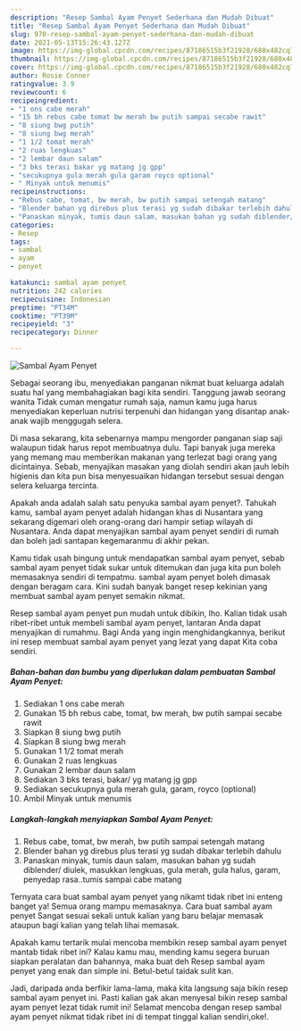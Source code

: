 ```yaml
---
description: "Resep Sambal Ayam Penyet Sederhana dan Mudah Dibuat"
title: "Resep Sambal Ayam Penyet Sederhana dan Mudah Dibuat"
slug: 970-resep-sambal-ayam-penyet-sederhana-dan-mudah-dibuat
date: 2021-05-13T15:26:43.127Z
image: https://img-global.cpcdn.com/recipes/87186515b3f21928/680x482cq70/sambal-ayam-penyet-foto-resep-utama.jpg
thumbnail: https://img-global.cpcdn.com/recipes/87186515b3f21928/680x482cq70/sambal-ayam-penyet-foto-resep-utama.jpg
cover: https://img-global.cpcdn.com/recipes/87186515b3f21928/680x482cq70/sambal-ayam-penyet-foto-resep-utama.jpg
author: Rosie Conner
ratingvalue: 3.9
reviewcount: 6
recipeingredient:
- "1 ons cabe merah"
- "15 bh rebus cabe tomat bw merah bw putih sampai secabe rawit"
- "8 siung bwg putih"
- "8 siung bwg merah"
- "1 1/2 tomat merah"
- "2 ruas lengkuas"
- "2 lembar daun salam"
- "3 bks terasi bakar yg matang jg gpp"
- "secukupnya gula merah gula garam royco optional"
- " Minyak untuk menumis"
recipeinstructions:
- "Rebus cabe, tomat, bw merah, bw putih sampai setengah matang"
- "Blender bahan yg direbus plus terasi yg sudah dibakar terlebih dahulu"
- "Panaskan minyak, tumis daun salam, masukan bahan yg sudah diblender/ diulek, masukkan lengkuas, gula merah, gula halus, garam, penyedap rasa..tumis sampai cabe matang"
categories:
- Resep
tags:
- sambal
- ayam
- penyet

katakunci: sambal ayam penyet 
nutrition: 242 calories
recipecuisine: Indonesian
preptime: "PT34M"
cooktime: "PT39M"
recipeyield: "3"
recipecategory: Dinner

---
```



![Sambal Ayam Penyet](https://img-global.cpcdn.com/recipes/87186515b3f21928/680x482cq70/sambal-ayam-penyet-foto-resep-utama.jpg)

Sebagai seorang ibu, menyediakan panganan nikmat buat keluarga adalah suatu hal yang membahagiakan bagi kita sendiri. Tanggung jawab seorang  wanita Tidak cuman mengatur rumah saja, namun kamu juga harus menyediakan keperluan nutrisi terpenuhi dan hidangan yang disantap anak-anak wajib menggugah selera.

Di masa  sekarang, kita sebenarnya mampu mengorder panganan siap saji walaupun tidak harus repot membuatnya dulu. Tapi banyak juga mereka yang memang mau memberikan makanan yang terlezat bagi orang yang dicintainya. Sebab, menyajikan masakan yang diolah sendiri akan jauh lebih higienis dan kita pun bisa menyesuaikan hidangan tersebut sesuai dengan selera keluarga tercinta. 



Apakah anda adalah salah satu penyuka sambal ayam penyet?. Tahukah kamu, sambal ayam penyet adalah hidangan khas di Nusantara yang sekarang digemari oleh orang-orang dari hampir setiap wilayah di Nusantara. Anda dapat menyajikan sambal ayam penyet sendiri di rumah dan boleh jadi santapan kegemaranmu di akhir pekan.

Kamu tidak usah bingung untuk mendapatkan sambal ayam penyet, sebab sambal ayam penyet tidak sukar untuk ditemukan dan juga kita pun boleh memasaknya sendiri di tempatmu. sambal ayam penyet boleh dimasak dengan beragam cara. Kini sudah banyak banget resep kekinian yang membuat sambal ayam penyet semakin nikmat.

Resep sambal ayam penyet pun mudah untuk dibikin, lho. Kalian tidak usah ribet-ribet untuk membeli sambal ayam penyet, lantaran Anda dapat menyajikan di rumahmu. Bagi Anda yang ingin menghidangkannya, berikut ini resep membuat sambal ayam penyet yang lezat yang dapat Kita coba sendiri.

<!--inarticleads1-->

##### Bahan-bahan dan bumbu yang diperlukan dalam pembuatan Sambal Ayam Penyet:

1. Sediakan 1 ons cabe merah
1. Gunakan 15 bh rebus cabe, tomat, bw merah, bw putih sampai secabe rawit
1. Siapkan 8 siung bwg putih
1. Siapkan 8 siung bwg merah
1. Gunakan 1 1/2 tomat merah
1. Gunakan 2 ruas lengkuas
1. Gunakan 2 lembar daun salam
1. Sediakan 3 bks terasi, bakar/ yg matang jg gpp
1. Sediakan secukupnya gula merah gula, garam, royco (optional)
1. Ambil  Minyak untuk menumis




<!--inarticleads2-->

##### Langkah-langkah menyiapkan Sambal Ayam Penyet:

1. Rebus cabe, tomat, bw merah, bw putih sampai setengah matang
1. Blender bahan yg direbus plus terasi yg sudah dibakar terlebih dahulu
1. Panaskan minyak, tumis daun salam, masukan bahan yg sudah diblender/ diulek, masukkan lengkuas, gula merah, gula halus, garam, penyedap rasa..tumis sampai cabe matang




Ternyata cara buat sambal ayam penyet yang nikamt tidak ribet ini enteng banget ya! Semua orang mampu memasaknya. Cara buat sambal ayam penyet Sangat sesuai sekali untuk kalian yang baru belajar memasak ataupun bagi kalian yang telah lihai memasak.

Apakah kamu tertarik mulai mencoba membikin resep sambal ayam penyet mantab tidak ribet ini? Kalau kamu mau, mending kamu segera buruan siapkan peralatan dan bahannya, maka buat deh Resep sambal ayam penyet yang enak dan simple ini. Betul-betul taidak sulit kan. 

Jadi, daripada anda berfikir lama-lama, maka kita langsung saja bikin resep sambal ayam penyet ini. Pasti kalian gak akan menyesal bikin resep sambal ayam penyet lezat tidak rumit ini! Selamat mencoba dengan resep sambal ayam penyet nikmat tidak ribet ini di tempat tinggal kalian sendiri,oke!.

